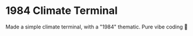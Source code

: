 # 1984 Climate Terminal 

Made a simple climate terminal, with a "1984" thematic. Pure vibe coding 💩
